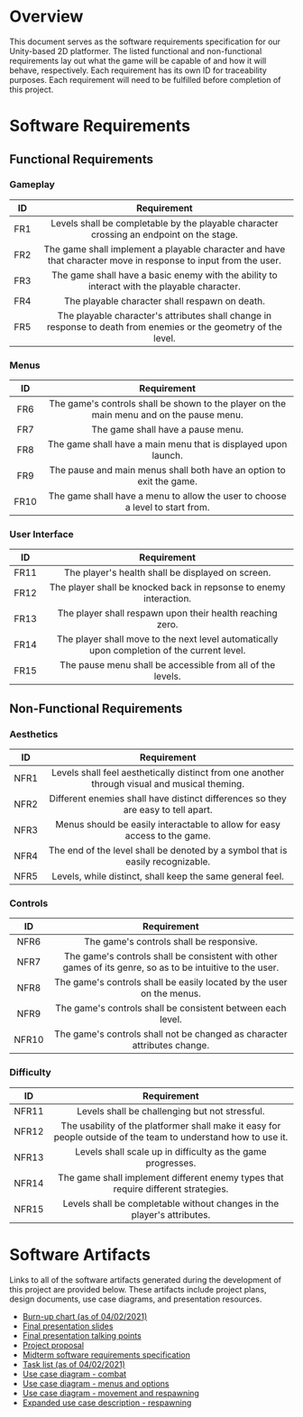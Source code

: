 # Overview

This document serves as the software requirements specification for our Unity-based 2D platformer. The listed functional and non-functional requirements lay out what the game will be capable of and how it will behave, respectively. Each requirement has its own ID for traceability purposes. Each requirement will need to be fulfilled before completion of this project.

# Software Requirements

<DESCRIBE THE STRUCTURE OF THIS SECTION>

## Functional Requirements

### Gameplay

| ID | Requirement |
| :-------------: | :----------: |
| FR1 | Levels shall be completable by the playable character crossing an endpoint on the stage. |
| FR2 | The game shall implement a playable character and have that character move in response to input from the user. |
| FR3 | The game shall have a basic enemy with the ability to interact with the playable character. |
| FR4 | The playable character shall respawn on death. |
| FR5 | The playable character's attributes shall change in response to death from enemies or the geometry of the level. |

### Menus

| ID | Requirement |
| :-------------: | :----------: |
| FR6 | The game's controls shall be shown to the player on the main menu and on the pause menu. |
| FR7 | The game shall have a pause menu. |
| FR8 | The game shall have a main menu that is displayed upon launch. |
| FR9 | The pause and main menus shall both have an option to exit the game. |
| FR10 | The game shall have a menu to allow the user to choose a level to start from.  |

### User Interface

| ID | Requirement |
| :-------------: | :----------: |
| FR11 | The player's health shall be displayed on screen. |
| FR12 | The player shall be knocked back in repsonse to enemy interaction. |
| FR13 | The player shall respawn upon their health reaching zero. |
| FR14 | The player shall move to the next level automatically upon completion of the current level. |
| FR15 | The pause menu shall be accessible from all of the levels. |

## Non-Functional Requirements

### Aesthetics

| ID | Requirement |
| :-------------: | :----------: |
| NFR1 | Levels shall feel aesthetically distinct from one another through visual and musical theming. |
| NFR2 | Different enemies shall have distinct differences so they are easy to tell apart. |
| NFR3 | Menus should be easily interactable to allow for easy access to the game. |
| NFR4 | The end of the level shall be denoted by a symbol that is easily recognizable. |
| NFR5 | Levels, while distinct, shall keep the same general feel. |

### Controls

| ID | Requirement |
| :-------------: | :----------: |
| NFR6 | The game's controls shall be responsive. |
| NFR7 | The game's controls shall be consistent with other games of its genre, so as to be intuitive to the user. |
| NFR8 | The game's controls shall be easily located by the user on the menus. |
| NFR9 | The game's controls shall be consistent between each level. |
| NFR10 | The game's controls shall not be changed as character attributes change. |

### Difficulty

| ID | Requirement |
| :-------------: | :----------: |
| NFR11 | Levels shall be challenging but not stressful. |
| NFR12 | The usability of the platformer shall make it easy for people outside of the team to understand how to use it. |
| NFR13 | Levels shall scale up in difficulty as the game progresses. |
| NFR14 | The game shall implement different enemy types that require different strategies. |
| NFR15 | Levels shall be completable without changes in the player's attributes. |

# Software Artifacts

Links to all of the software artifacts generated during the development of this project are provided below. These artifacts include project plans, design documents, use case diagrams, and presentation resources.

- [Burn-up chart (as of 04/02/2021)](burn-up_chart.pdf)
- [Final presentation slides](final_presentation.pdf)
- [Final presentation talking points](final_presentation_talking_points.md)
- [Project proposal](proposal.md)
- [Midterm software requirements specification](software_requirements_specification.md)
- [Task list (as of 04/02/2021)](task_list.md)
- [Use case diagram - combat](/artifacts/use_case_diagrams/combat.pdf)
- [Use case diagram - menus and options](/artifacts/use_case_diagrams/menus_and_options.pdf)
- [Use case diagram - movement and respawning](/artifacts/use_case_diagrams/movement_and_respawning.pdf)
- [Expanded use case description - respawning](/artifacts/use_case_diagrams/respawn_use_case_description.md)
